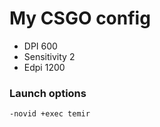 # My CSGO config

* DPI 600
* Sensitivity 2
* Edpi 1200

### Launch options
```
-novid +exec temir
```
